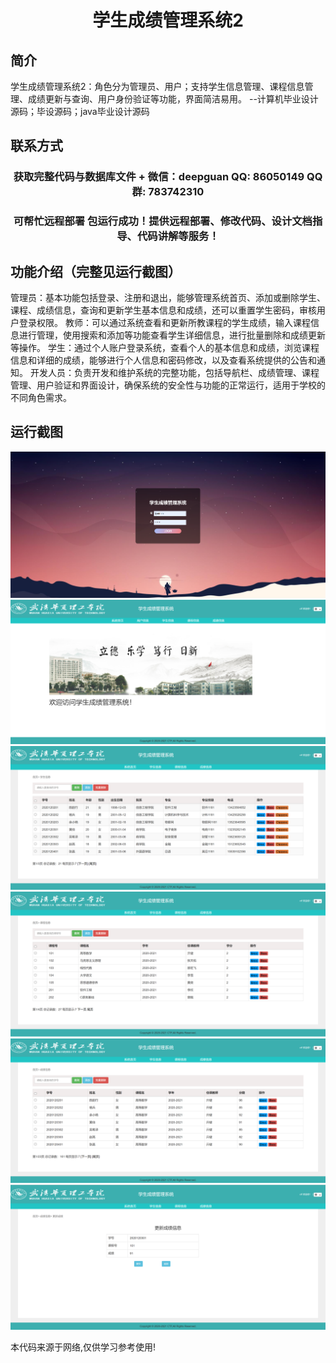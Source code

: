 <p><h1 align="center">学生成绩管理系统2</h1></p>

## 简介
学生成绩管理系统2：角色分为管理员、用户；支持学生信息管理、课程信息管理、成绩更新与查询、用户身份验证等功能，界面简洁易用。    --计算机毕业设计源码；毕设源码；java毕业设计源码


## 联系方式
<p><h3 align="center">获取完整代码与数据库文件 + 微信：deepguan QQ: 86050149 QQ群: 783742310</h3></p>
<p><h3 align="center">可帮忙远程部署 包运行成功！提供远程部署、修改代码、设计文档指导、代码讲解等服务！</h3></p>

## 功能介绍（完整见运行截图）
管理员：基本功能包括登录、注册和退出，能够管理系统首页、添加或删除学生、课程、成绩信息，查询和更新学生基本信息和成绩，还可以重置学生密码，审核用户登录权限。
教师：可以通过系统查看和更新所教课程的学生成绩，输入课程信息进行管理，使用搜索和添加等功能查看学生详细信息，进行批量删除和成绩更新等操作。
学生：通过个人账户登录系统，查看个人的基本信息和成绩，浏览课程信息和详细的成绩，能够进行个人信息和密码修改，以及查看系统提供的公告和通知。
开发人员：负责开发和维护系统的完整功能，包括导航栏、成绩管理、课程管理、用户验证和界面设计，确保系统的安全性与功能的正常运行，适用于学校的不同角色需求。


## 运行截图
![](imgs/588112-20220305084203299-1602631438.png)
![](imgs/588112-20220305084210024-1335331075.png)
![](imgs/588112-20220305084217055-2079048799.png)
![](imgs/588112-20220305084222571-374301401.png)
![](imgs/588112-20220305084228081-276953589.png)
![](imgs/588112-20220305084233499-885470033.png)

<p>本代码来源于网络,仅供学习参考使用!</p>
